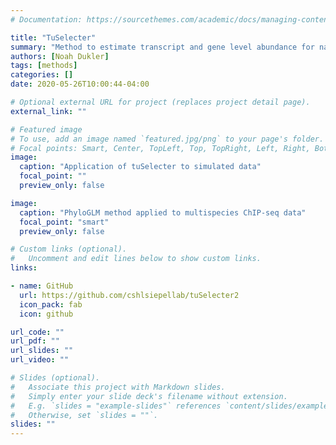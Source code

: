 ```yaml
---
# Documentation: https://sourcethemes.com/academic/docs/managing-content/

title: "TuSelecter"
summary: "Method to estimate transcript and gene level abundance for nascent RNA sequencing data"
authors: [Noah Dukler]
tags: [methods]
categories: []
date: 2020-05-26T10:00:44-04:00

# Optional external URL for project (replaces project detail page).
external_link: ""

# Featured image
# To use, add an image named `featured.jpg/png` to your page's folder.
# Focal points: Smart, Center, TopLeft, Top, TopRight, Left, Right, BottomLeft, Bottom, BottomRight.
image:
  caption: "Application of tuSelecter to simulated data"
  focal_point: ""
  preview_only: false

image:
  caption: "PhyloGLM method applied to multispecies ChIP-seq data"
  focal_point: "smart"
  preview_only: false

# Custom links (optional).
#   Uncomment and edit lines below to show custom links.
links:

- name: GitHub
  url: https://github.com/cshlsiepellab/tuSelecter2
  icon_pack: fab
  icon: github

url_code: ""
url_pdf: ""
url_slides: ""
url_video: ""

# Slides (optional).
#   Associate this project with Markdown slides.
#   Simply enter your slide deck's filename without extension.
#   E.g. `slides = "example-slides"` references `content/slides/example-slides.md`.
#   Otherwise, set `slides = ""`.
slides: ""
---
```

